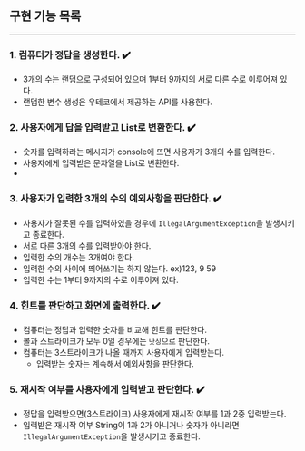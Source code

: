 ## 구현 기능 목록

----------------------
### 1. 컴퓨터가 정답을 생성한다. ✔️
 - 3개의 수는 랜덤으로 구성되어 있으며 1부터 9까지의 서로 다른 수로 이루어져 있다.
 - 랜덤한 변수 생성은 우테코에서 제공하는 API를 사용한다.

### 2. 사용자에게 답을 입력받고 List로 변환한다. ✔️
- 숫자를 입력하라는 메시지가 console에 뜨면 사용자가 3개의 수를 입력한다.
- 사용자에게 입력받은 문자열을 List로 변환한다.
- 
### 3. 사용자가 입력한 3개의 수의 예외사항을 판단한다. ✔️
 - 사용자가 잘못된 수를 입력하였을 경우에 `IllegalArgumentException`을 발생시키고 종료한다.
 - 서로 다른 3개의 수를 입력받아야 한다.
 - 입력한 수의 개수는 3개여야 한다.
 - 입력한 수의 사이에 띄어쓰기는 하지 않는다. ex)123, 9 59
 - 입력한 수는 1부터 9까지의 수로 이루어져 있다.
 
### 4. 힌트를 판단하고 화면에 출력한다. ✔️
 - 컴퓨터는 정답과 입력한 숫자를 비교해 힌트를 판단한다.
 - 볼과 스트라이크가 모두 0일 경우에는 `낫싱`으로 판단한다. 
 - 컴퓨터는 3스트라이크가 나올 때까지 사용자에게 입력받는다.
   - 입력받는 숫자는 계속해서 예외사항을 판단한다.

### 5. 재시작 여부를 사용자에게 입력받고 판단한다. ✔️
 - 정답을 입력받으면(3스트라이크) 사용자에게 재시작 여부를 1과 2중 입력받는다.
 - 입력받은 재시작 여부 String이 1과 2가 아니거나 숫자가 아니라면 `IllegalArgumentException`을 발생시키고 종료한다.
